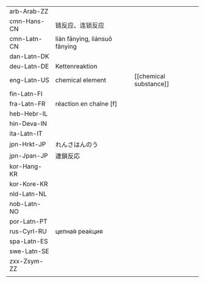 | | | |
|-|-|-|
| arb-Arab-ZZ |  |  |
| cmn-Hans-CN | 链反应、连锁反应 |  |
| cmn-Latn-CN | liàn fǎnyìng, liánsuǒ fǎnyìng |  |
| dan-Latn-DK |  |  |
| deu-Latn-DE | Kettenreaktion |  |
| eng-Latn-US | chemical element | [[chemical substance]] |
| fin-Latn-FI |  |  |
| fra-Latn-FR | réaction en chaîne [f] |  |
| heb-Hebr-IL |  |  |
| hin-Deva-IN |  |  |
| ita-Latn-IT |  |  |
| jpn-Hrkt-JP | れんさはんのう |  |
| jpn-Jpan-JP | 連鎖反応 |  |
| kor-Hang-KR |  |  |
| kor-Kore-KR |  |  |
| nld-Latn-NL |  |  |
| nob-Latn-NO |  |  |
| por-Latn-PT |  |  |
| rus-Cyrl-RU | цепна́я реа́кция |  |
| spa-Latn-ES |  |  |
| swe-Latn-SE |  |  |
| zxx-Zsym-ZZ |  |  |
|  |  |  |
